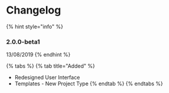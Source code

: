 # Changelog

{% hint style="info" %}
### 2.0.0-beta1

13/08/2019
{% endhint %}

{% tabs %}
{% tab title="Added" %}
* Redesigned User Interface
* Templates - New Project Type
{% endtab %}
{% endtabs %}



